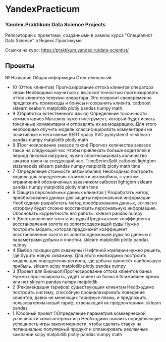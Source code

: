 # YandexPracticum


### Yandex.Praktikum Data Science Projects

Репозиторий с проектами, созданными в рамках курса "Специалист Data Science" в Яндекс.Практикуме

Ссылка на курс: https://praktikum.yandex.ru/data-scientist/



## Проекты


№	Название	Общая информация	Стек технологий
- 10	(Отток клиентов) Прогнозирование оттока клиентов оператора связи	Необходимо научиться с высокой точностью прогнозировать отток клиентов телеком-оператора. Это позволит своевременно предложить промокоды и бонусы и сохранить клиента.	catboost sklearn seaborn matplotlib plotly pandas numpy math
- 9	(Обработка естественного языка) Определение токсичности комментариев	Магазину нужен инструмент, который будет искать токсичные комментарии и отправлять их на модерацию. Для этого необходимо обучить модель классифицировать комментарии на позитивные и негативные	BERT spacy SVC pymystem3 re sklearn pandas numpy matplotlib plotly math
- 8	(Прогнозирование заказов такси) Прогноз количества заказов такси на следующий час	Чтобы привлекать больше водителей в период пиковой нагрузки, нужно спрогнозировать количество заказов такси на следующий час.	TimeSeriesSplit catboost lightgbm statsmodels sklearn pandas numpy matplotlib plotly math time
- 7	(Определение стоимости автомобилей)	Необходимо построить модель для определения стоимости автомобиля, с учетом ограничений обозначенных заказчиком	catboost lightgbm sklearn pandas numpy matplotlib plotly math time
- 6	(Защита персональных данных клиентов ) Разработать метод преобразования данных для защиты персональной информации	Необходимо разработать метод преобразования данных, согласно которому будет сложно восстановить персональную информацию. Обосновать корректность его работы.	sklearn pandas numpy
- 5	(Восстановление золота из руды)Предсказание коэффициента восстановления золота из золотосодержащей руды	Нужно построить модель, которая предскажет коэффициент восстановления золота из золотосодержащей руды по данным с параметрами добычи и очистки.	sklearn matplotlib plotly pandas numpy
- 4	(Выбор локации для  скважины)	Нефтяной компании нужно решить, где бурить новую скважину. Для этого необходимо построить модель для определения региона, где добыча принесёт наибольшую прибыль.	sklearn scipy matplotlib plotly pandas numpy
- 3	(Проект для Викишоп)Прогнозирование оттока клиентов банка	Нужно спрогнозировать, уйдёт клиент из банка в ближайшее время или нет	sklearn pandas numpy matplotlib
- 2	(Рекомендация тарифов) существующим клиентам	Необходимо построить систему, способную проанализировать поведение клиентов, давно не меняющих тарифные планы, и предложить пользователям новый тариф, отвечающий их предпочтениям.	sklearn pandas
- 1	(Сборный проект 1)Определение параметров коммерческой успешности компьютерных игр	Необходимо выявить определяющие успешность игры закономерности, чтобы сделать ставку на потенциально популярный продукт и спланировать рекламные кампании	scipy matplotlib plotly pandas numpy math
